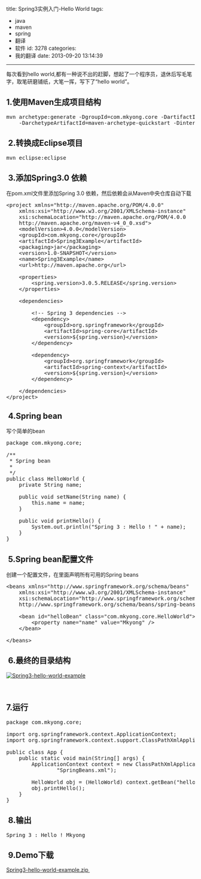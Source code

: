 title: Spring3实例入门-Hello World
tags:
  - java
  - maven
  - spring
  - 翻译
  - 软件
id: 3278
categories:
  - 我的翻译
date: 2013-09-20 13:14:39
---

每次看到hello world,都有一种说不出的赶脚，想起了一个程序员，退休后写毛笔字，取笔研磨铺纸，大笔一挥，写下了“hello world”。

## 1.使用Maven生成项目结构

<pre class="lang:default decode:true ">mvn archetype:generate -DgroupId=com.mkyong.core -DartifactId=Spring3Example 
	-DarchetypeArtifactId=maven-archetype-quickstart -DinteractiveMode=false</pre>

##  2.转换成Eclipse项目

<pre class="lang:default decode:true ">mvn eclipse:eclipse</pre>

##  3.添加Spring3.0 依赖

在pom.xml文件里添加Spring 3.0 依赖，然后依赖会从Maven中央仓库自动下载
<pre class="lang:default decode:true" title="pom.xml">&lt;project xmlns="http://maven.apache.org/POM/4.0.0" 
	xmlns:xsi="http://www.w3.org/2001/XMLSchema-instance"
	xsi:schemaLocation="http://maven.apache.org/POM/4.0.0 
	http://maven.apache.org/maven-v4_0_0.xsd"&gt;
	&lt;modelVersion&gt;4.0.0&lt;/modelVersion&gt;
	&lt;groupId&gt;com.mkyong.core&lt;/groupId&gt;
	&lt;artifactId&gt;Spring3Example&lt;/artifactId&gt;
	&lt;packaging&gt;jar&lt;/packaging&gt;
	&lt;version&gt;1.0-SNAPSHOT&lt;/version&gt;
	&lt;name&gt;Spring3Example&lt;/name&gt;
	&lt;url&gt;http://maven.apache.org&lt;/url&gt;

	&lt;properties&gt;
		&lt;spring.version&gt;3.0.5.RELEASE&lt;/spring.version&gt;
	&lt;/properties&gt;

	&lt;dependencies&gt;

		&lt;!-- Spring 3 dependencies --&gt;
		&lt;dependency&gt;
			&lt;groupId&gt;org.springframework&lt;/groupId&gt;
			&lt;artifactId&gt;spring-core&lt;/artifactId&gt;
			&lt;version&gt;${spring.version}&lt;/version&gt;
		&lt;/dependency&gt;

		&lt;dependency&gt;
			&lt;groupId&gt;org.springframework&lt;/groupId&gt;
			&lt;artifactId&gt;spring-context&lt;/artifactId&gt;
			&lt;version&gt;${spring.version}&lt;/version&gt;
		&lt;/dependency&gt;

	&lt;/dependencies&gt;
&lt;/project&gt;</pre>

##  4.Spring bean

写个简单的bean
<pre class="lang:default decode:true" title="HelloWorld">package com.mkyong.core;

/**
 * Spring bean
 * 
 */
public class HelloWorld {
	private String name;

	public void setName(String name) {
		this.name = name;
	}

	public void printHello() {
		System.out.println("Spring 3 : Hello ! " + name);
	}
}</pre>

##  5.Spring bean配置文件

创建一个配置文件，在里面声明所有可用的Spring beans
<pre class="lang:default decode:true" title="SpringBeans.xml">&lt;beans xmlns="http://www.springframework.org/schema/beans"
	xmlns:xsi="http://www.w3.org/2001/XMLSchema-instance"
	xsi:schemaLocation="http://www.springframework.org/schema/beans
	http://www.springframework.org/schema/beans/spring-beans-3.0.xsd"&gt;

	&lt;bean id="helloBean" class="com.mkyong.core.HelloWorld"&gt;
		&lt;property name="name" value="Mkyong" /&gt;
	&lt;/bean&gt;

&lt;/beans&gt;</pre>

##  6.最终的目录结构

[![Spring3-hello-world-example](/images/bbe4d8f74c9337766eb4a368bb71c6c0d09a248b.png)](http://leaverimage.b0.upaiyun.com/2013/09/Spring3-hello-world-example.png)

&nbsp;

## 7.运行

<pre class="lang:default decode:true" title="App.java">package com.mkyong.core;

import org.springframework.context.ApplicationContext;
import org.springframework.context.support.ClassPathXmlApplicationContext;

public class App {
	public static void main(String[] args) {
		ApplicationContext context = new ClassPathXmlApplicationContext(
				"SpringBeans.xml");

		HelloWorld obj = (HelloWorld) context.getBean("helloBean");
		obj.printHello();
	}
}</pre>

##  8.输出

<pre class="lang:default decode:true">Spring 3 : Hello ! Mkyong</pre>

##  9.Demo下载

[Spring3-hello-world-example.zip ](http://pan.baidu.com/share/link?shareid=2464458395&amp;uk=1493685990)